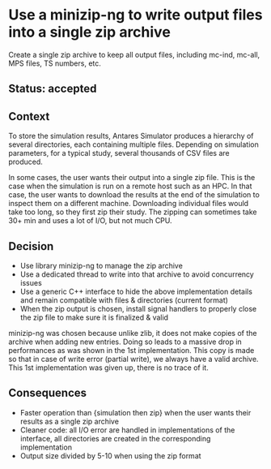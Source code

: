 # Use a minizip-ng to write output files into a single zip archive
Create a single zip archive to keep all output files, including mc-ind, mc-all, MPS files, TS numbers, etc.

## Status: accepted

## Context
To store the simulation results, Antares Simulator produces a hierarchy of several directories, each containing multiple files. Depending on simulation parameters, for a typical study, several thousands of CSV files are produced.

In some cases, the user wants their output into a single zip file. This is the case when the simulation is run on a remote host such as an HPC. In that case, the user wants to download the results at the end of the simulation to inspect them on a different machine. Downloading individual files would take too long, so they first zip their study. The zipping can sometimes take 30+ min and uses a lot of I/O, but not much CPU.

## Decision
* Use library minizip-ng to manage the zip archive
* Use a dedicated thread to write into that archive to avoid concurrency issues
* Use a generic C++ interface to hide the above implementation details and remain compatible with files & directories (current format)
* When the zip output is chosen, install signal handlers to properly close the zip file to make sure it is finalized & valid

minizip-ng was chosen because unlike zlib, it does not make copies of the archive when adding new entries. Doing so leads to a massive drop in performances as was shown in the 1st implementation. This copy is made so that in case of write error (partial write), we always have a valid archive. This 1st implementation was given up, there is no trace of it.

## Consequences
* Faster operation than {simulation then zip} when the user wants their results as a single zip archive
* Cleaner code: all I/O error are handled in implementations of the interface, all directories are created in the corresponding implementation
* Output size divided by 5-10 when using the zip format


